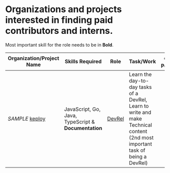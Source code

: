 # Organizations and projects interested in finding paid contributors and interns.
Most important skill for the role needs to be in **Bold**.

 Organization/Project Name | Skills Required | Role | Task/Work | 💰👕 Perks | 
 ---------------------- | ------------------------| --------- | ------- | --------
 *SAMPLE* [keploy](https://github.com/keploy) |  JavaScript, Go, Java, TypeScript & **Documentation**  | [DevRel](https://devrel.keploy.io/) | Learn the day-to-day tasks of a DevRel, Learn to write and make Technical content (2nd most important task of being a DevRel)
